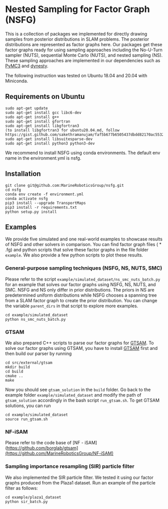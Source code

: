 # Nested Sampling for Factor Graph (NSFG)
This is a collection of packages we implemented for directly drawing samples from posterior distributions in SLAM problems. The posterior distributions are represented as factor graphs here. Our packages get these factor graphs ready for using sampling approaches including the No-U-Turn sampler (NUTS), sequential Monte Carlo (NUTS), and nested sampling (NS). These sampling approaches are implemented in our dependencies such as [PyMC3](https://docs.pymc.io/en/v3/) and [dynesty](https://dynesty.readthedocs.io/en/stable/).

The following instruction was tested on Ubuntu 18.04 and 20.04 with Miniconda.

## Requirements on Ubuntu
```
sudo apt-get update
sudo apt-get install gcc libc6-dev
sudo apt-get install g++
sudo apt-get install gfortran
sudo apt-get install libgfortran3
(to install libgfortran3 for ubuntu20.04.md, follow https://gist.github.com/sakethramanujam/faf5b677b6505437dbdd82170ac55322)
sudo apt-get install libsuitesparse-dev
sudo apt-get install python3 python3-dev
```
We recommend to install NSFG using conda environments. The default env name in the environment.yml is nsfg.

## Installation
```
git clone git@github.com:MarineRoboticsGroup/nsfg.git
cd nsfg
conda env create -f environment.yml
conda activate nsfg
pip3 install --upgrade TransportMaps
pip3 install -r requirements.txt
python setup.py install
```

## Examples
We provide five simulated and one real-world examples to showcase results of NSFG and other solvers in comparison. You can find factor graph files ( * .fg) and python scripts that solve these factor graphs in the file folder `example`. We also provide a few python scripts to plot these results.
### General-purpose sampling techniques (NSFG, NS, NUTS, SMC)
Please refer to the script `example/simulated_dataset/ns_smc_nuts_batch.py` for an example that solves our factor graphs using NSFG, NS, NUTS, and SMC. NSFG and NS only differ in prior distributions. The priors in NS are predetermined uniform distributions while NSFG chooses a spanning tree from a SLAM factor graph to create the prior distribution. You can change the variable `parent_dirs` in that script to explore more examples.
```
cd example/simulated_dataset
python ns_smc_nuts_batch.py
```
### GTSAM
We also prepared C++ scripts to parse our factor graphs for [GTSAM](https://github.com/borglab/gtsam). To solve our factor graphs using GTSAM, you have to install [GTSAM](https://github.com/borglab/gtsam) first and then build our parser by running
```
cd src/external/gtsam
mkdir build
cd build
cmake ..
make
```
Now you should see `gtsam_solution` in the `build` folder. Go back to the example folder `example/simulated_dataset` and modify the path of `gtsam_solution` accordingly in the bash script `run_gtsam.sh`. To get GTSAM solutions, you can run
```
cd example/simulated_dataset
source run_gtsam.sh
```
### NF-iSAM
Please refer to the code base of [NF - iSAM](https://github.com/borglab/gtsam](https://github.com/MarineRoboticsGroup/NF-iSAM)
### Sampling importance resampling (SIR) particle filter
We also implemented the SIR particle filter. We tested it using our factor graphs produced from the Plaza1 dataset. Run an example of the particle filter as follows:
```
cd example/plaza1_dataset
python sir_batch.py
```
